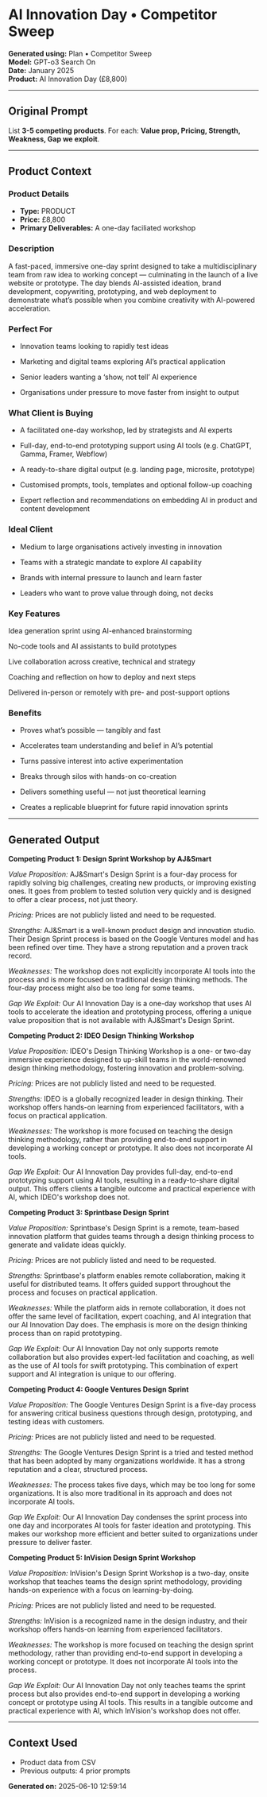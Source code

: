 # AI Innovation Day • Competitor Sweep

**Generated using:** Plan • Competitor Sweep  
**Model:** GPT-o3 Search On  
**Date:** January 2025  
**Product:** AI Innovation Day (£8,800)

---

## Original Prompt
List **3-5 competing products**. For each: **Value prop, Pricing, Strength, Weakness, Gap we exploit**.

---

## Product Context

### **Product Details**
- **Type:** PRODUCT
- **Price:** £8,800
- **Primary Deliverables:** A one-day faciliated workshop

### **Description**
A fast-paced, immersive one-day sprint designed to take a multidisciplinary team from raw idea to working concept — culminating in the launch of a live website or prototype. The day blends AI-assisted ideation, brand development, copywriting, prototyping, and web deployment to demonstrate what’s possible when you combine creativity with AI-powered acceleration.

### **Perfect For**
- Innovation teams looking to rapidly test ideas

- Marketing and digital teams exploring AI’s practical application

- Senior leaders wanting a ‘show, not tell’ AI experience

- Organisations under pressure to move faster from insight to output

### **What Client is Buying**
- A facilitated one-day workshop, led by strategists and AI experts

- Full-day, end-to-end prototyping support using AI tools (e.g. ChatGPT, Gamma, Framer, Webflow)

- A ready-to-share digital output (e.g. landing page, microsite, prototype)

- Customised prompts, tools, templates and optional follow-up coaching

- Expert reflection and recommendations on embedding AI in product and content development

### **Ideal Client**
- Medium to large organisations actively investing in innovation

- Teams with a strategic mandate to explore AI capability

- Brands with internal pressure to launch and learn faster

- Leaders who want to prove value through doing, not decks

### **Key Features**
Idea generation sprint using AI-enhanced brainstorming

No-code tools and AI assistants to build prototypes

Live collaboration across creative, technical and strategy 

Coaching and reflection on how to deploy and next steps 

Delivered in-person or remotely with pre- and post-support options

### **Benefits**
- Proves what’s possible — tangibly and fast

- Accelerates team understanding and belief in AI’s potential

- Turns passive interest into active experimentation

- Breaks through silos with hands-on co-creation

- Delivers something useful — not just theoretical learning

- Creates a replicable blueprint for future rapid innovation sprints

---

## Generated Output

**Competing Product 1: Design Sprint Workshop by AJ&Smart**

*Value Proposition:* AJ&Smart's Design Sprint is a four-day process for rapidly solving big challenges, creating new products, or improving existing ones. It goes from problem to tested solution very quickly and is designed to offer a clear process, not just theory.

*Pricing:* Prices are not publicly listed and need to be requested.

*Strengths:* AJ&Smart is a well-known product design and innovation studio. Their Design Sprint process is based on the Google Ventures model and has been refined over time. They have a strong reputation and a proven track record.

*Weaknesses:* The workshop does not explicitly incorporate AI tools into the process and is more focused on traditional design thinking methods. The four-day process might also be too long for some teams.

*Gap We Exploit:* Our AI Innovation Day is a one-day workshop that uses AI tools to accelerate the ideation and prototyping process, offering a unique value proposition that is not available with AJ&Smart's Design Sprint.

**Competing Product 2: IDEO Design Thinking Workshop**

*Value Proposition:* IDEO's Design Thinking Workshop is a one- or two-day immersive experience designed to up-skill teams in the world-renowned design thinking methodology, fostering innovation and problem-solving.

*Pricing:* Prices are not publicly listed and need to be requested.

*Strengths:* IDEO is a globally recognized leader in design thinking. Their workshop offers hands-on learning from experienced facilitators, with a focus on practical application.

*Weaknesses:* The workshop is more focused on teaching the design thinking methodology, rather than providing end-to-end support in developing a working concept or prototype. It also does not incorporate AI tools.

*Gap We Exploit:* Our AI Innovation Day provides full-day, end-to-end prototyping support using AI tools, resulting in a ready-to-share digital output. This offers clients a tangible outcome and practical experience with AI, which IDEO's workshop does not.

**Competing Product 3: Sprintbase Design Sprint**

*Value Proposition:* Sprintbase's Design Sprint is a remote, team-based innovation platform that guides teams through a design thinking process to generate and validate ideas quickly.

*Pricing:* Prices are not publicly listed and need to be requested. 

*Strengths:* Sprintbase's platform enables remote collaboration, making it useful for distributed teams. It offers guided support throughout the process and focuses on practical application.

*Weaknesses:* While the platform aids in remote collaboration, it does not offer the same level of facilitation, expert coaching, and AI integration that our AI Innovation Day does. The emphasis is more on the design thinking process than on rapid prototyping.

*Gap We Exploit:* Our AI Innovation Day not only supports remote collaboration but also provides expert-led facilitation and coaching, as well as the use of AI tools for swift prototyping. This combination of expert support and AI integration is unique to our offering.

**Competing Product 4: Google Ventures Design Sprint**

*Value Proposition:* The Google Ventures Design Sprint is a five-day process for answering critical business questions through design, prototyping, and testing ideas with customers.

*Pricing:* Prices are not publicly listed and need to be requested.

*Strengths:* The Google Ventures Design Sprint is a tried and tested method that has been adopted by many organizations worldwide. It has a strong reputation and a clear, structured process.

*Weaknesses:* The process takes five days, which may be too long for some organizations. It is also more traditional in its approach and does not incorporate AI tools.

*Gap We Exploit:* Our AI Innovation Day condenses the sprint process into one day and incorporates AI tools for faster ideation and prototyping. This makes our workshop more efficient and better suited to organizations under pressure to deliver faster.

**Competing Product 5: InVision Design Sprint Workshop**

*Value Proposition:* InVision's Design Sprint Workshop is a two-day, onsite workshop that teaches teams the design sprint methodology, providing hands-on experience with a focus on learning-by-doing.

*Pricing:* Prices are not publicly listed and need to be requested.

*Strengths:* InVision is a recognized name in the design industry, and their workshop offers hands-on learning from experienced facilitators.

*Weaknesses:* The workshop is more focused on teaching the design sprint methodology, rather than providing end-to-end support in developing a working concept or prototype. It does not incorporate AI tools into the process.

*Gap We Exploit:* Our AI Innovation Day not only teaches teams the sprint process but also provides end-to-end support in developing a working concept or prototype using AI tools. This results in a tangible outcome and practical experience with AI, which InVision's workshop does not offer.

---

## Context Used
- Product data from CSV
- Previous outputs: 4 prior prompts

**Generated on:** 2025-06-10 12:59:14
